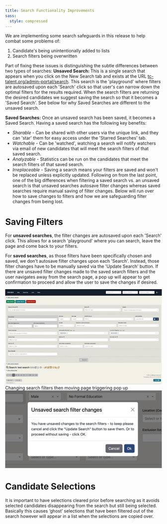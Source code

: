 ```yaml
---
title: Search Functionality Improvements
sass:
  style: compressed
---
```


We are implementing some search safeguards in this release to help combat some problems of:
1. Candidate's being unintentionally added to lists
2. Search filters being overwritten

Part of fixing these issues is distinguishing the subtle differences between two types of searches:
<strong>Unsaved Search: </strong>
This is a single search that appears when you click on the New Search tab and exists at the URL 
<a href="">tc-talent.org/admin-portal/search</a>. This search is the 'playground' where filters are autosaved upon 
each 'Search' click so that user's can narrow down the optimal filters for the results required. When the search filters 
are returning the desired candidates we suggest saving the search so that it becomes a 'Saved Search'. See below for 
why Saved Searches are different to the unsaved search.

<strong>Saved Searches:</strong>
Once an unsaved search has been saved, it becomes a Saved Search. Having a saved search has the following key 
benefits:
- <em>Sharable</em> - Can be shared with other users via the unique link, and they can 'star' them for easy access under the 
'Starred Searches' tab.
- <em>Watchable</em> - Can be 'watched', watching a search will notify watchers via email of new candidates that will meet the search filters of that saved search.
- <em>Analyzable</em> - Statistics can be run on the candidates that meet the search filters of that saved search.
- <em>Irreplaceable</em> - Saving a search means your filters are saved and won't be replaced unless explicitly updated.
Following on from the last point, one of the big differences when filtering a saved search vs. an unsaved search is that
unsaved searches autosave filter changes whereas saved searches require manual saving of filter changes. Below will run 
over how to save changes to filters and how we are safeguarding filter changes from being lost.

# Saving Filters
For <strong>unsaved searches</strong>, the filter changes are autosaved upon each 'Search' click. This allows for a search 'playground' 
where you can search, leave the page and come back to your filters.

For <strong>saved searches</strong>, as those filters have been specifically chosen and saved, we don't autosave filter 
changes upon each 'Search'. Instead, those filter changes have to be manually saved via the 'Update Search' button. If 
there are unsaved filter changes made to the saved search filters and the user navigates away from the search page, a pop up
will appear to get confirmation to proceed and allow the user to save the changes if desired.

<div class="card-image-container-narrow">
      <img src="./../assets/images/v223/UnsavedChangesFilterOk.gif" 
            alt="Proceed with Unsaved Filter Changes Gif" class="card-image">
      <div class="card-image-caption">Changing search filters then moving page triggering pop up</div>
</div>
<div class="card-image-container-narrow">
    <img src="./../assets/images/v223/UnsavedChangesFilterModal.png" 
            alt="Proceed with Unsaved Filter Changes Modal" class="card-image">
</div>

# Candidate Selections
It is important to have selections cleared prior before searching as it avoids selected candidates disappearing from the 
search but still being selected. Basically this causes ‘ghost’ selections that have been filtered out of the search 
however will appear in a list when the selections are copied over.




